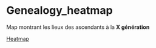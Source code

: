 # Genealogy_heatmap
 Map montrant les lieux des ascendants à la **X génération**

[Heatmap](https://benoitprost.github.io/Genealogy_heatmap/)
